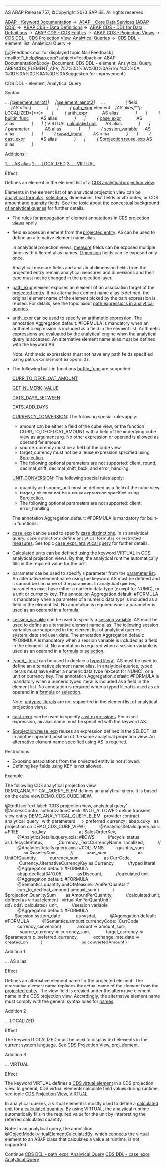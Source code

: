   

* * *

AS ABAP Release 757, ©Copyright 2023 SAP SE. All rights reserved.

[ABAP - Keyword Documentation](javascript:call_link\('abenabap.htm'\)) →  [ABAP - Core Data Services (ABAP CDS)](javascript:call_link\('abencds.htm'\)) →  [ABAP CDS - Data Definitions](javascript:call_link\('abencds_entities.htm'\)) →  [ABAP CDS - DDL for Data Definitions](javascript:call_link\('abencds_f1_ddl_syntax.htm'\)) →  [ABAP CDS - CDS Entities](javascript:call_link\('abencds_view_entity.htm'\)) →  [ABAP CDS - Projection Views](javascript:call_link\('abencds_proj_views.htm'\)) →  [CDS DDL - CDS Projection View, Analytical Queries](javascript:call_link\('abencds_analytical_query_apv.htm'\)) →  [CDS DDL - element\_list, Analytical Query](javascript:call_link\('abencds_element_list_apv.htm'\)) → 

 [![](Mail.gif?object=Mail.gif&sap-language=EN "Feedback mail for displayed topic") Mail Feedback](mailto:f1_help@sap.com?subject=Feedback on ABAP Documentation&body=Document: CDS DDL - element, Analytical Query, ABENCDS_ELEMENT_APV, 757%0D%0A%0D%0AError:%0D%0A
%0D%0A%0D%0A%0D%0ASuggestion for improvement:)

CDS DDL - element, Analytical Query

Syntax

... *\[*[@element\_annot1](javascript:call_link\('abencds_element_annotations_v2.htm'\))*\]*
    *\[*[@element\_annot2](javascript:call_link\('abencds_element_annotations_v2.htm'\))*\]*
    ...
                *{* field                *\[*AS alias*\]*             *}*
      *|*         *{* [path\_expr](javascript:call_link\('abencds_path_expr_apv.htm'\)).element    *\[*AS alias*\]**\[*: LOCALIZED*\]**}*
      *|*         *{* [arith\_expr](javascript:call_link\('abencds_arithmetic_expression_v2.htm'\))            AS alias              *}*
      *|*         *{* [builtin\_func](javascript:call_link\('abencds_builtin_functions_v2.htm'\))          AS alias              *}*
      *|*         *{* [case\_expr](javascript:call_link\('abencds_case_expression_apv.htm'\))             AS alias              *}*
      *|* *{* VIRTUAL [calculated unit](javascript:call_link\('abencds_calculated_quantity.htm'\))       AS alias              *}*
      *|*         *{* [parameter](javascript:call_link\('abencds_parameter_list_apv.htm'\))             AS alias              *}*
      *|*         *{* [session\_variable](javascript:call_link\('abencds_session_variable_v2.htm'\))      AS alias              *}*
      *|*         *{* [typed\_literal](javascript:call_link\('abencds_typed_literal_v2.htm'\))         AS alias              *}*
      *|*         *{* [cast\_expr](javascript:call_link\('abencds_cast_expression_v2.htm'\))             AS alias              *}*
      *|*         *{* [$projection.reuse\_exp](javascript:call_link\('abencds_reusable_expression_v2.htm'\)) AS alias              *}*

Additions:

[1\. ... AS alias](#!ABAP_ADDITION_1@1@)
[2\. ... LOCALIZED](#!ABAP_ADDITION_2@2@)
[3\. ... VIRTUAL](#!ABAP_ADDITION_3@3@)

Effect

Defines an element in the element list of a [CDS analytical projection view](javascript:call_link\('abencds_analytical_pv_glosry.htm'\) "Glossary Entry").

Elements in the element list of an analytical projection view can be [analytical formulas](javascript:call_link\('abencds_formula_glosry.htm'\) "Glossary Entry"), [selections](javascript:call_link\('abencds_selection_glosry.htm'\) "Glossary Entry"), dimensions, text fields or attributes, or CDS amount and quantity fields. See the topic about [the conceptual background of analytical queries](javascript:call_link\('abencds_measure_dimension_apv.htm'\)) for further details.

-   The rules for [propagation of element annotations in CDS projection views](javascript:call_link\('abencds_element_annotations_pv.htm'\)) apply.
-   field exposes an element from the [projected entity](javascript:call_link\('abencds_pv_projected_entity_glosry.htm'\) "Glossary Entry"). AS can be used to define an alternative element name alias.
    
    In analytical projection views, [measure](javascript:call_link\('abencds_measure_glosry.htm'\) "Glossary Entry") fields can be exposed multiple times with different alias names. [Dimension](javascript:call_link\('abencds_dimension_glosry.htm'\) "Glossary Entry") fields can be exposed only once.
    
    Analytical measure fields and analytical dimension fields from the projected entity remain analytical measures and dimensions and their type must not be changed in the projection layer.
    
-   [path\_expr](javascript:call_link\('abencds_path_expr_apv.htm'\)).element exposes an element of an association target of the [projected entity](javascript:call_link\('abencds_pv_projected_entity_glosry.htm'\) "Glossary Entry"). If no alternative element name alias is defined, the original element name of the element picked by the path expression is reused. For details, see the topic about [path expressions in analytical queries](javascript:call_link\('abencds_path_expr_apv.htm'\)).
-   [arith\_expr](javascript:call_link\('abencds_arithmetic_expression_v2.htm'\)) can be used to specify an [arithmetic expression](javascript:call_link\('abencds_arithmetic_expression_v2.htm'\)). The annotation Aggregation.default: #FORMULA is mandatory when an arithmetic expression is included as a field in the element list. Arithmetic expressions are evaluated by the analytical engine when the analytical query is accessed. An alternative element name alias must be defined with the keyword AS.
    
    Note: Arithmetic expressions must not have any path fields specified using path\_expr.element as operands.
    
-   The following built-in functions [builtin\_func](javascript:call_link\('abencds_builtin_functions_v2.htm'\)) are supported:
    
    [CURR\_TO\_DECFLOAT\_AMOUNT](abencds_conv_func_unit_curr_v2.htm#!ABAP_VARIANT_4@4@)
    
    [GET\_NUMERIC\_VALUE](abencds_conv_func_unit_curr_v2.htm#!ABAP_VARIANT_3@3@)
    
    [DATS\_DAYS\_BETWEEN](javascript:call_link\('abencds_date_functions_v2.htm'\))
    
    [DATS\_ADD\_DAYS](javascript:call_link\('abencds_date_functions_v2.htm'\))
    
    [CURRENCY\_CONVERSION](javascript:call_link\('abencds_conv_func_unit_curr_v2.htm'\)): The following special rules apply:
    
    -   amount can be either a field of the cube view, or the function CURR\_TO\_DECFLOAT\_AMOUNT with a field of the underlying cube view as argument arg. No other expression or operand is allowed as operand for amount.
    -   source\_currency must be a field of the cube view.
    -   target\_currency must not be a reuse expression specified using [$projection](javascript:call_link\('abencds_reusable_expression_v2.htm'\)).
    -   The following optional parameters are not supported: client, round, decimal\_shift, decimal\_shift\_back, and error\_handling.
    
    [UNIT\_CONVERSION](javascript:call_link\('abencds_conv_func_unit_curr_v2.htm'\)): The following special rules apply:
    
    -   quantity and source\_unit must be defined as a field of the cube view.
    -   target\_unit must not be a reuse expression specified using [$projection](javascript:call_link\('abencds_reusable_expression_v2.htm'\)).
    -   The following optional parameters are not supported: client, error\_handling.
    
    The annotation Aggregation.default: #FORMULA is mandatory for built-in functions.
    
-   [case\_exp](javascript:call_link\('abencds_case_expression_apv.htm'\)) can be used to specify [case distinctions](javascript:call_link\('abencds_case_expression_apv.htm'\)). In an analytical query, case distinctions define [analytical formulas](javascript:call_link\('abencds_formula_glosry.htm'\) "Glossary Entry") or [restricted measures](javascript:call_link\('abencds_selection_glosry.htm'\) "Glossary Entry"). See topic [case\_expr, analytical query](javascript:call_link\('abencds_case_expression_apv.htm'\)) for further details.
-   [Calculated units](javascript:call_link\('abencds_calculated_quantity.htm'\)) can be defined using the keyword VIRTUAL in CDS analytical projection views. By that, the analytical runtime automatically fills in the required value for the unit.
-   parameter can be used to specify a parameter from the [parameter list](javascript:call_link\('abencds_parameter_list_apv.htm'\)). An alternative element name using the keyword AS must be defined and it cannot be the name of the parameter. In analytical queries, parameters must have either a numeric data type (except for NUMC), or a unit or currency key. The annotation Aggregation.default: #FORMULA is mandatory when a parameter of a numeric data type is included as a field in the element list. No annotation is required when a parameter is used as an operand in a [formula](javascript:call_link\('abencds_formula_glosry.htm'\) "Glossary Entry").
-   [session\_variable](javascript:call_link\('abencds_session_variable_v2.htm'\)) can be used to specify a [session variable](javascript:call_link\('abensession_variable_glosry.htm'\) "Glossary Entry"). AS must be used to define an alternative element name alias. The following session variables are supported in the element list of analytical queries: system\_date and user\_date. The annotation Aggregation.default: #FORMULA is mandatory when a session variable is included as a field in the element list. No annotation is required when a session variable is used as an operand in a [formula](javascript:call_link\('abencds_formula_glosry.htm'\) "Glossary Entry") or [selection](javascript:call_link\('abencds_selection_glosry.htm'\) "Glossary Entry").
-   [typed\_literal](javascript:call_link\('abencds_typed_literal_v2.htm'\)) can be used to declare a [typed literal](javascript:call_link\('abentyped_literal_glosry.htm'\) "Glossary Entry"). AS must be used to define an alternative element name alias. In analytical queries, typed literals must have either a numeric data type (except for NUMC), or a unit or currency key. The annotation Aggregation.default: #FORMULA is mandatory when a numeric typed literal is included as a field in the element list. No annotation is required when a typed literal is used as an operand in a [formula](javascript:call_link\('abencds_formula_glosry.htm'\) "Glossary Entry") or [selection](javascript:call_link\('abencds_selection_glosry.htm'\) "Glossary Entry").
    
    Note: [untyped literals](javascript:call_link\('abencds_untyped_literal_v2.htm'\)) are not supported in the element list of analytical projection views.
    
-   [cast\_expr](javascript:call_link\('abencds_cast_expression_v2.htm'\)) can be used to specify [cast expressions](javascript:call_link\('abencds_cast_expression_v2.htm'\)). For a cast expression, an alias name must be specified with the keyword AS.
-   [$projection.reuse\_exp](javascript:call_link\('abencds_reusable_expression_v2.htm'\)) reuses an expression defined in the SELECT list in another operand position of the same analytical projection view. An alternative element name specified using AS is required.

Restrictions

-   Exposing associations from the projected entity is not allowed.
-   Defining key fields using KEY is not allowed.

Example

The following CDS analytical projection view DEMO\_ANALYTICAL\_QUERY\_ELEM defines an analytical query. It is based on the cube view DEMO\_CDS\_CUBE\_VIEW.

@EndUserText.label: 'CDS projection view, analytical query'
@AccessControl.authorizationCheck: #NOT\_ALLOWED
define transient view entity DEMO\_ANALYTICAL\_QUERY\_ELEM
  provider contract analytical\_query
  with parameters
    p\_preferred\_currency : abap.cuky
  as projection on DEMO\_CDS\_CUBE\_VIEW
{
          @AnalyticsDetails.query.axis: #FREE
          so\_key                           as SalesOrderKey,
          @AnalyticsDetails.query.axis: #ROWS
          lifecycle\_status                 as LifecycleStatus,
          \_Currency.\_Text.CurrencyName : localized,
          //
          @AnalyticsDetails.query.axis: #COLUMNS
          quantity\_sum                     as QuantitySum,
          //
          uom\_sum                          as UnitOfQuantity,
          currency\_sum                     as CurrCode,
          \_Currency.AlternativeCurrencyKey as Currency,
          //typed literal
          @Aggregation.default: #FORMULA
          abap.decfloat34'0.05'            as Discount,
          //calculated unit
          @Aggregation.default: #FORMULA
          @Semantics.quantity.unitOfMeasure: 'AmPerQuanUnit'
          curr\_to\_decfloat\_amount( amount\_sum )
          / $projection.QuantitySum        as AmountPerQuantity,
          //calculated unit, defined as virtual element
  virtual AmPerQuanUnit : dd\_cds\_calculated\_unit,
          //session variable
          @Aggregation.default: #FORMULA
          $session.system\_date             as sysdat,
          @Aggregation.default: #FORMULA
          @Semantics.amount.currencyCode: 'CurrCode'
          currency\_conversion(
            amount => amount\_sum,
            source\_currency => currency\_sum,
            target\_currency => $parameters.p\_preferred\_currency,
            exchange\_rate\_date => created\_on
          )                                as convertedAmount
}

Addition 1   

... AS alias

Effect

Defines an alternative element name for the projected element. The alternative element name replaces the actual name of the element from the [projected entity](javascript:call_link\('abencds_pv_projected_entity_glosry.htm'\) "Glossary Entry"). The view field is created under the alternative element name in the CDS projection view. Accordingly, the alternative element name must comply with the general syntax rules for [names](javascript:call_link\('abencds_general_syntax_rules.htm'\)).

Addition 2   

... LOCALIZED

Effect

The keyword LOCALIZED must be used to display text elements in the current system language. See [CDS Projection View, proj\_element](abencds_proj_view_element.htm#!ABAP_ADDITION_4@4@).

Addition 3   

... VIRTUAL

Effect

The keyword VIRTUAL defines a [CDS virtual element](javascript:call_link\('abencds_virtual_element_glosry.htm'\) "Glossary Entry") in a CDS projection view. In general, CDS virtual elements calculate field values during runtime, see topic [CDS Projection View, VIRTUAL](javascript:call_link\('abencds_proj_view_virtual_element.htm'\)).

In analytical queries, a virtual element is mostly used to define a [calculated unit](javascript:call_link\('abencds_calculated_quantity.htm'\)) for a [calculated quantity](javascript:call_link\('abencds_calculated_quantity.htm'\)). By using VIRTUAL, the analytical runtime automatically fills in the required value for the unit by interpreting the referred calculated quantity.

Note: In an analytical query, the annotation [@ObjectModel.virtualElementCalculatedBy](javascript:call_link\('abencds_f1_element_annotation.htm'\)), which connects the virtual element to an ABAP class that calculates a value at runtime, is not supported.

Continue
[CDS DDL - path\_expr, Analytical Query](javascript:call_link\('abencds_path_expr_apv.htm'\))
[CDS DDL - case\_expr, Analytical Query](javascript:call_link\('abencds_case_expression_apv.htm'\))